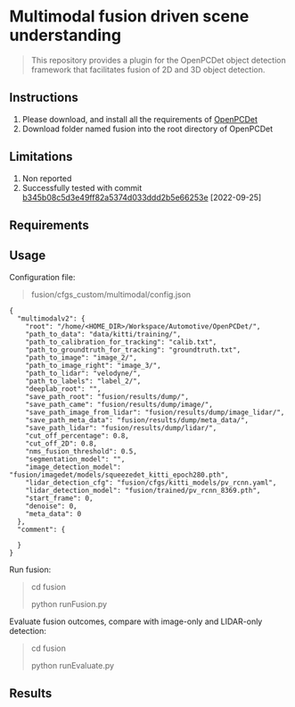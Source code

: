 # Multimodal fusion driven scene understanding
> This repository provides a plugin for the OpenPCDet object detection framework that facilitates 
> fusion of 2D and 3D object detection.

## Instructions

1. Please download, and install all the requirements of [OpenPCDet](https://github.com/open-mmlab/OpenPCDet) 
2. Download folder named fusion into the root directory of OpenPCDet   


## Limitations

1. Non reported
2. Successfully tested with commit [b345b08c5d3e49ff82a5374d033ddd2b5e66253e](https://github.com/open-mmlab/OpenPCDet/commit/b345b08c5d3e49ff82a5374d033ddd2b5e66253e) [2022-09-25]


## Requirements



## Usage
Configuration file:
> fusion/cfgs_custom/multimodal/config.json

```
{
  "multimodalv2": {
    "root": "/home/<HOME_DIR>/Workspace/Automotive/OpenPCDet/",
    "path_to_data": "data/kitti/training/",
    "path_to_calibration_for_tracking": "calib.txt",
    "path_to_groundtruth_for_tracking": "groundtruth.txt",
    "path_to_image": "image_2/",
    "path_to_image_right": "image_3/",
    "path_to_lidar": "velodyne/",
    "path_to_labels": "label_2/",
    "deeplab_root": "",
    "save_path_root": "fusion/results/dump/",
    "save_path_came": "fusion/results/dump/image/",
    "save_path_image_from_lidar": "fusion/results/dump/image_lidar/",
    "save_path_meta_data": "fusion/results/dump/meta_data/",
    "save_path_lidar": "fusion/results/dump/lidar/",
    "cut_off_percentage": 0.8,
    "cut_off_2D": 0.8,
    "nms_fusion_threshold": 0.5,
    "segmentation_model": "",
    "image_detection_model": "fusion/imagedet/models/squeezedet_kitti_epoch280.pth",
    "lidar_detection_cfg": "fusion/cfgs/kitti_models/pv_rcnn.yaml",
    "lidar_detection_model": "fusion/trained/pv_rcnn_8369.pth",
    "start_frame": 0,
    "denoise": 0,
    "meta_data": 0
  },
  "comment": {

  }
}
```

Run fusion:
> cd fusion
> 
> python runFusion.py

Evaluate fusion outcomes, compare with image-only and LIDAR-only detection:
> cd fusion
> 
> python runEvaluate.py

## Results



 
<!--
## Table of Contents
* [General Info](#general-information)
* [Technologies Used](#technologies-used)
* [Features](#features)
* [Screenshots](#screenshots)
* [Setup](#setup)
* [Usage](#usage)
* [Project Status](#project-status)
* [Room for Improvement](#room-for-improvement)
* [Acknowledgements](#acknowledgements)
* [Contact](#contact)

## General Information
- Provide general information about your project here.
- What problem does it (intend to) solve?
- What is the purpose of your project?
- Why did you undertake it?


## Technologies Used
- Tech 1 - version 1.0
- Tech 2 - version 2.0
- Tech 3 - version 3.0


## Features
List the ready features here:
- Awesome feature 1
- Awesome feature 2
- Awesome feature 3


## Screenshots
![Example screenshot](./img/screenshot.png)

## Setup
What are the project requirements/dependencies? Where are they listed? A requirements.txt or a Pipfile.lock file perhaps? Where is it located?

Proceed to describe how to install / setup one's local environment / get started with the project.


## Usage
How does one go about using it?
Provide various use cases and code examples here.

`write-your-code-here`


## Project Status
Project is: _in progress_ / _complete_ / _no longer being worked on_. If you are no longer working on it, provide reasons why.


## Room for Improvement
Include areas you believe need improvement / could be improved. Also add TODOs for future development.

Room for improvement:
- Improvement to be done 1
- Improvement to be done 2

To do:
- Feature to be added 1
- Feature to be added 2


## Acknowledgements
Give credit here.
- This project was inspired by...
- This project was based on [this tutorial](https://www.example.com).
- Many thanks to...


## Contact
Created by [@flynerdpl](https://www.flynerd.pl/) - feel free to contact me!

-->